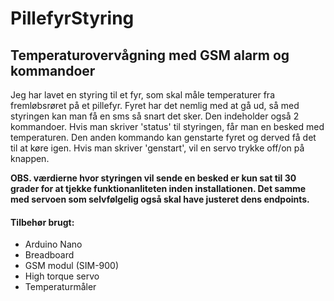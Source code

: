 # PillefyrStyring
## Temperaturovervågning med GSM alarm og kommandoer 

Jeg har lavet en styring til et fyr, som skal måle temperaturer fra fremløbsrøret på et pillefyr. 
Fyret har det nemlig med at gå ud, så med styringen kan man få en sms så snart det sker. 
Den indeholder også 2 kommandoer. Hvis man skriver 'status' til styringen, får man en besked med temperaturen.
Den anden kommando kan genstarte fyret og derved få det til at køre igen. Hvis man skriver 'genstart', vil en servo trykke off/on
på knappen.

**OBS. værdierne hvor styringen vil sende en besked er kun sat til 30 grader for at tjekke funktionanliteten inden installationen.
Det samme med servoen som selvfølgelig også skal have justeret dens endpoints.** 

#### Tilbehør brugt:
* Arduino Nano
* Breadboard
* GSM modul (SIM-900)
* High torque servo
* Temperaturmåler

